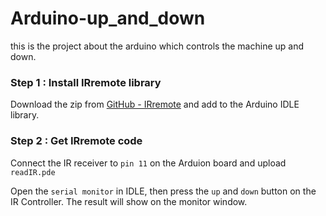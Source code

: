 # Arduino-up_and_down
this is the project about the arduino which controls the machine up and down.


### Step 1 : Install IRremote library

Download the zip from [GitHub - IRremote](https://github.com/z3t0/Arduino-IRremote) and add to the Arduino IDLE library.

### Step 2 : Get IRremote code

Connect the IR receiver to `pin 11` on the Arduion board and upload `readIR.pde`

Open the `serial monitor` in IDLE, then press the `up` and `down` button on the IR Controller. The result will show on the monitor window.
